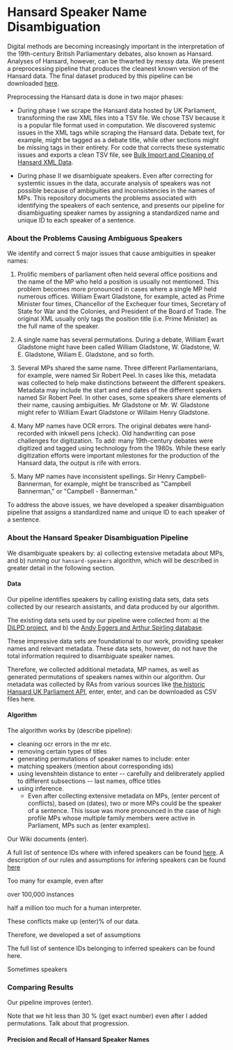 # Hansard Speaker Name Disambiguation

Digital methods are becoming increasingly important in the interpretation of the 19th-century British Parliamentary debates, also known as Hansard. Analyses of Hansard, however, can be thwarted by messy data. We present a preprocessing pipeline that produces the cleanest known version of the Hansard data. The final dataset produced by this pipeline can be downloaded [here](). 

Preprocessing the Hansard data is done in two major phases: 

- During phase I we scrape the Hansard data hosted by UK Parliament, transforming the raw XML files into a TSV file. We chose TSV because it is a popular file format used in computation. We discovered systemic issues in the XML tags while scraping the Hansard data. Debate text, for example, might be tagged as a debate title, while other sections might be missing tags in their entirety. For code that corrects these systematic issues and exports a clean TSV file, see [Bulk Import and Cleaning of Hansard XML Data](https://github.com/stephbuon/import_hansard_data).

- During phase II we disambiguate speakers. Even after correcting for systemtic issues in the data, accurate analysis of speakers was not possible because of ambiguities and inconsistencies in the names of MPs. This repository documents the problems associated with identifying the speakers of each sentence, and presents our pipeline for disambiguating speaker names by assigning a standardized name and unique ID to each speaker of a sentence.

### About the Problems Causing Ambiguous Speakers
We identify and correct 5 major issues that cause ambiguities in speaker names: 

1) Prolific members of parliament often held several office positions and the name of the MP who held a position is usually not mentioned. This problem becomes more pronounced in cases where a single MP held numerous offices. William Ewart Gladstone, for example, acted as Prime Minister four times, Chancellor of the Exchequer four times, Secretary of State for War and the Colonies, and President of the Board of Trade. The original XML usually only tags the position title (i.e. Prime Minister) as the full name of the speaker. 

2) A single name has several permutations. During a debate, William Ewart Gladstone might have been called William Gladstone, W. Gladstone, W. E. Gladstone, Wiliam E. Gladstone, and so forth. 

3) Several MPs shared the same name. Three different Parliamentarians, for example, were named Sir Robert Peel. In cases like this, metadata was collected to help make distinctions betweent the different speakers. Metadata may include the start and end dates of the different speakers named Sir Robert Peel. In other cases, some speakers share elements of their name, causing ambiguities. Mr Gladstone or Mr. W. Gladstone might refer to William Ewart Gladstone or Willaim Henry Gladstone. 

4) Many MP names have OCR errors. The original debates were hand-recorded with inkwell pens (check). Old handwriting can pose challenges for digitization. To add: many 19th-century debates were digitized and tagged using technology from the 1980s. While these early digitization efforts were important milestones for the production of the Hansard data, the output is rife with errors. 

5) Many MP names have inconsistent spellings. Sir Henry Campbell-Bannerman, for example, might be transcribed as "Campbell Bannerman," or "Campbell - Bannerman."

To address the above issues, we have developed a speaker disambiguation pipeline that assigns a standardized name and unique ID to each speaker of a sentence. 

### About the Hansard Speaker Disambiguation Pipeline

We disambiguate speakers by: a) collecting extensive metadata about MPs, and b) running our `hansard-speakers` algorithm, which will be described in greater detail in the following section.  

#### Data 
Our pipeline identifies speakers by calling existing data sets, data sets collected by our research assistants, and data produced by our algorithm. 

The existing data sets used by our pipeline were collected from: a) the [DiLPD project](https://sas-space.sas.ac.uk/4315/16/westminster-members.xml), and b) the [Andy Eggers and Arthur Spirling database](http://andy.egge.rs/eggers_spirling_database.html). 

These impressive data sets are foundational to our work, providing speaker names and relevant metadata. These data sets, however, do not have the total information required to disambiguate speaker names. 

Therefore, we collected additional metadata, MP names, as well as generated permutations of speakers names within our algorithm. Our metadata was collected by RAs from various sources like [the historic Hansard UK Parliament API](https://api.parliament.uk/historic-hansard/people/index.html), enter, enter, and can be downloaded as CSV files here.






#### Algorithm

The algorithm works by (describe pipeline): 

- cleaning ocr errors in the mr etc. 
- removing certain types of titles
- generating permutations of speaker names to include: enter 
- matching speakers (mention about corresponding ids) 
- using levenshtein distance to enter -- carefully and delibrerately applied to different subsections -- last names, office titles 
- using inference. 
  - Even after collecting extensive metadata on MPs, (enter percent of conflicts), based on (dates), two or more MPs could be the speaker of a sentence. This issue was more pronounced in the case of high profile MPs whose multiple family members were active in Parliament, MPs such as (enter examples). 


Our Wiki documents (enter). 

A full list of sentence IDs where with infered speakers can be found [here](). A description of our rules and assumptions for infering speakers can be found [here](https://github.com/stephbuon/hansard-speakers/wiki/Hansard-Speaker-Names-Inferences)




Too many 
for example, even after

over 100,000 instances 

half a million 
too much for a human interpreter. 

These conflicts make up (enter)% of our data. 


Therefore, we developed a set of assumptions 


The full list of sentence IDs belonging to inferred speakers can be found here. 


Sometimes speakers 




### Comparing Results

Our pipeline improves (enter). 

Note that we hit less than 30 % (get exact number) even after I added permutations. Talk about that progression. 


#### Precision and Recall of Hansard Speaker Names


